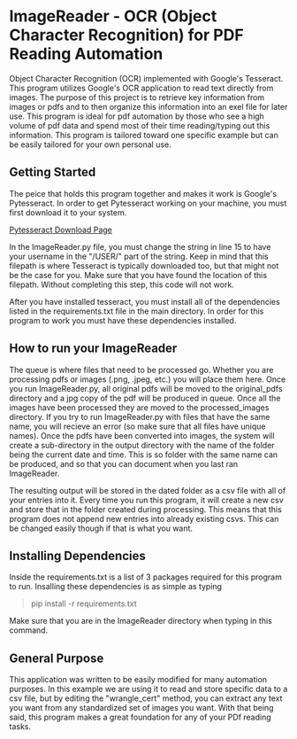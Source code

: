 # ImageReader - OCR (Object Character Recognition) for PDF Reading Automation

Object Character Recognition (OCR) implemented with Google's Tesseract. This program utilizes Google's OCR application to read text directly from images. The purpose of this project is to retrieve key information from images or pdfs and to then organize this information into an exel file for later use. This program is ideal for pdf automation by those who see a high volume of pdf data and spend most of their time reading/typing out this information. This program is tailored toward one specific example but can be easily tailored for your own personal use.

## Getting Started

The peice that holds this program together and makes it work is Google's Pytesseract. In order to get Pytesseract working on your machine, you must first download it to your system.

[Pytesseract Download Page](https://pypi.org/project/pytesseract/#files)

In the ImageReader.py file, you must change the string in line 15 to have your username in the "/USER/" part of the string. Keep in mind that this filepath is where Tesseract is typically downloaded too, but that might not be the case for you. Make sure that you have found the location of this filepath. Without completing this step, this code will not work.

After you have installed tesseract, you must install all of the dependencies listed in the requirements.txt file in the main directory. In order for this program to work you must have these dependencies installed.

## How to run your ImageReader

The queue is where files that need to be processed go. Whether you are processing pdfs or images (.png, .jpeg, etc.) you will place them here. Once you run ImageReader.py, all original pdfs will be moved to the original_pdfs directory and a jpg copy of the pdf will be produced in queue. Once all the images have been processed they are moved to the processed_images directory. If you try to run ImageReader.py with files that have the same name, you will recieve an error (so make sure that all files have unique names). Once the pdfs have been converted into images, the system will create a sub-directory in the output directory with the name of the folder being the current date and time. This is so folder with the same name can be produced, and so that you can document when you last ran ImageReader.

The resulting output will be stored in the dated folder as a csv file with all of your entries into it. Every time you run this program, it will create a new csv and store that in the folder created during processing. This means that this program does not append new entries into already existing csvs. This can be changed easily though if that is what you want. 

## Installing Dependencies

Inside the requirements.txt is a list of 3 packages required for this program to run. Insalling these dependencies is as simple as typing

>pip install -r requirements.txt

Make sure that you are in the ImageReader directory when typing in this command.

## General Purpose

This application was written to be easily modified for many automation purposes. In this example we are using it to read and store specific data to a csv file, but by editing the "wrangle_cert" method, you can extract any text you want from any standardized set of images you want. With that being said, this program makes a great foundation for any of your PDf reading tasks.
